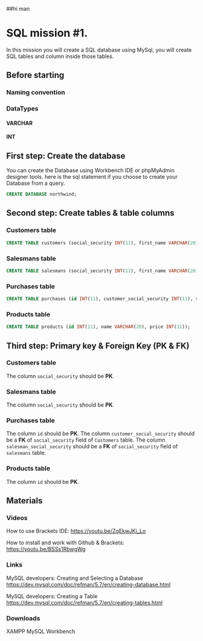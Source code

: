 ##hi man

# SQL mission #1.
In this mission you will create a SQL database using MySql, you will create SQL tables and column inside those tables.

## Before starting
### Naming convention

### DataTypes
#### VARCHAR

#### INT

## First step: Create the database
You can create the Database using Workbench IDE or phpMyAdmin designer tools. here is the sql statement if you choose to create your Database from a query.
```sql
CREATE DATABASE northwind;
```

## Second step: Create tables &amp; table columns
### Customers table
```sql
CREATE TABLE customers (social_security INT(11), first_name VARCHAR(20), last_name VARCHAR(20), email VARCHAR(55), city VARCHAR(20));
```

### Salesmans table
```sql
CREATE TABLE salesmans (social_security INT(11), first_name VARCHAR(20), last_name VARCHAR(20), email VARCHAR(55), city VARCHAR(20), start_of_work_date DATE);
```

### Purchases table
```sql
CREATE TABLE purchases (id INT(11), customer_social_security INT(11), salesman_social_security INT(11), quantity INT(11), purchase_date DATE);
```

### Products table
```sql
CREATE TABLE products (id INT(11), name VARCHAR(20), price INT(11));
```

## Third step: Primary key &amp; Foreign Key (PK &amp; FK)
### Customers table
The column `social_security` should be **PK**.

### Salesmans table
The column `social_security` should be **PK**.

### Purchases table
The column `id` should be **PK**.
The column `customer_social_security` should be a **FK** of `social_security` field of `Customers` table.
The column `salesman_social_security` should be a **FK** of `social_security` field of `salesmans` table.

### Products table
The column `id` should be **PK**.

## Materials
### Videos
How to use Brackets IDE: https://youtu.be/ZgEkwJKi_Lo

How to install and work with Github & Brackets: https://youtu.be/BSSs1RbwgWg

### Links
MySQL developers: Creating and Selecting a Database
https://dev.mysql.com/doc/refman/5.7/en/creating-database.html

MySQL developers: Creating a Table
https://dev.mysql.com/doc/refman/5.7/en/creating-tables.html

### Downloads
XAMPP
MySQL Workbench